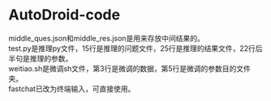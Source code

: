 # AutoDroid-code
middle_ques.json和middle_res.json是用来存放中间结果的。<br /> 
test.py是推理py文件，15行是推理的问题文件，25行是推理的结果文件，22行后半句是推理的参数。<br /> 
weitiao.sh是微调sh文件，第3行是微调的数据，第5行是微调的参数目的文件夹。<br /> 
fastchat已改为终端输入，可直接使用。
